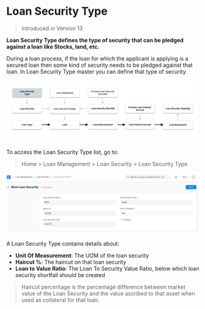 
# Loan Security Type



> Introduced in Version 13


**Loan Security Type defines the type of security that can be pledged against a loan like Stocks, land, etc.**


During a loan process, if the loan for which the applicant is applying is a secured loan then some kind of security needs to be pledged against that loan. In Loan Security Type master you can define that type of security.


![Make Loan Security Type](/files/loan-security-type-flow.png)


To access the Loan Security Type list, go to:
> Home > Loan Management > Loan Security > Loan Security Type


![Loan Security Type](/files/loan-security-type.png)


A Loan Security Type contains details about:


* **Unit Of Measurement**: The UOM of the loan security
* **Haircut %**: The haircut on that loan security
* **Loan to Value Ratio**: The Loan To Security Value Ratio, below which loan security shortfall should be created


> Haircut percentage is the percentage difference between market value of the Loan Security and the value ascribed to that asset when used as collateral for that loan.




